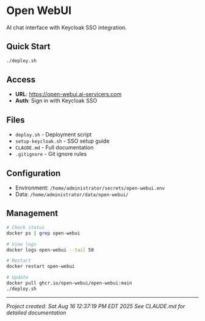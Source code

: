 # Open WebUI

AI chat interface with Keycloak SSO integration.

## Quick Start

```bash
./deploy.sh
```

## Access
- **URL**: https://open-webui.ai-servicers.com
- **Auth**: Sign in with Keycloak SSO

## Files
- `deploy.sh` - Deployment script
- `setup-keycloak.sh` - SSO setup guide
- `CLAUDE.md` - Full documentation
- `.gitignore` - Git ignore rules

## Configuration
- Environment: `/home/administrator/secrets/open-webui.env`
- Data: `/home/administrator/data/open-webui/`

## Management

```bash
# Check status
docker ps | grep open-webui

# View logs
docker logs open-webui --tail 50

# Restart
docker restart open-webui

# Update
docker pull ghcr.io/open-webui/open-webui:main
./deploy.sh
```

---
*Project created: Sat Aug 16 12:37:19 PM EDT 2025*
*See CLAUDE.md for detailed documentation*